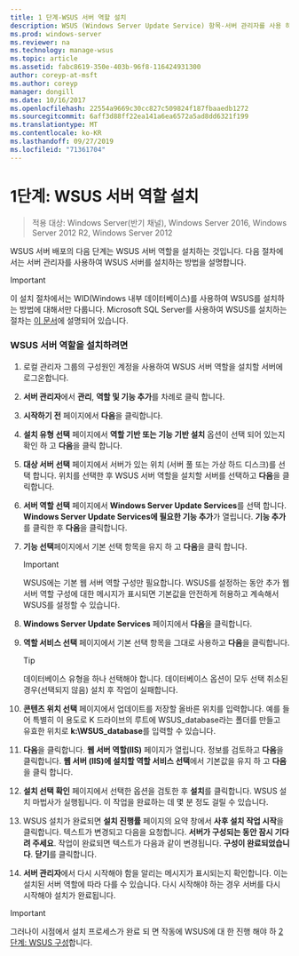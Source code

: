 ```yaml
---
title: 1 단계-WSUS 서버 역할 설치
description: WSUS (Windows Server Update Service) 항목-서버 관리자를 사용 하 여 서버 역할을 설치 하는 방법을 설명 합니다.
ms.prod: windows-server
ms.reviewer: na
ms.technology: manage-wsus
ms.topic: article
ms.assetid: fabc8619-350e-403b-96f8-116424931300
author: coreyp-at-msft
ms.author: coreyp
manager: dongill
ms.date: 10/16/2017
ms.openlocfilehash: 22554a9669c30cc827c509824f187fbaaedb1272
ms.sourcegitcommit: 6aff3d88ff22ea141a6ea6572a5ad8dd6321f199
ms.translationtype: MT
ms.contentlocale: ko-KR
ms.lasthandoff: 09/27/2019
ms.locfileid: "71361704"
---
```

# <a name="step-1-install-the-wsus-server-role"></a>1단계: WSUS 서버 역할 설치

>적용 대상: Windows Server(반기 채널), Windows Server 2016, Windows Server 2012 R2, Windows Server 2012

WSUS 서버 배포의 다음 단계는 WSUS 서버 역할을 설치하는 것입니다. 다음 절차에서는 서버 관리자를 사용하여 WSUS 서버를 설치하는 방법을 설명합니다.

> [!IMPORTANT]
> 이 설치 절차에서는 WID(Windows 내부 데이터베이스)를 사용하여 WSUS를 설치하는 방법에 대해서만 다룹니다. Microsoft SQL Server를 사용하여 WSUS를 설치하는 절차는 [이 문서](https://social.technet.microsoft.com/wiki/contents/articles/10020.installing-wsus-server-role-on-windows-server-2012-with-microsoft-sql-database.aspx)에 설명되어 있습니다.

### <a name="to-install-the-wsus-server-role"></a>WSUS 서버 역할을 설치하려면

1.  로컬 관리자 그룹의 구성원인 계정을 사용하여 WSUS 서버 역할을 설치할 서버에 로그온합니다.

2.  **서버 관리자**에서 **관리**, **역할 및 기능 추가**를 차례로 클릭 합니다.

3.  **시작하기 전** 페이지에서 **다음**을 클릭합니다.

4.  **설치 유형 선택** 페이지에서 **역할 기반 또는 기능 기반 설치** 옵션이 선택 되어 있는지 확인 하 고 **다음**을 클릭 합니다.

5.  **대상 서버 선택** 페이지에서 서버가 있는 위치 (서버 풀 또는 가상 하드 디스크)를 선택 합니다. 위치를 선택한 후 WSUS 서버 역할을 설치할 서버를 선택하고 **다음**을 클릭합니다.

6.  **서버 역할 선택** 페이지에서 **Windows Server Update Services**를 선택 합니다.  **Windows Server Update Services에 필요한 기능 추가**가 열립니다. **기능 추가**를 클릭한 후 **다음**을 클릭합니다.

7.  **기능 선택**페이지에서 기본 선택 항목을 유지 하 고 **다음**을 클릭 합니다.

    > [!IMPORTANT]
    > WSUS에는 기본 웹 서버 역할 구성만 필요합니다. WSUS를 설정하는 동안 추가 웹 서버 역할 구성에 대한 메시지가 표시되면 기본값을 안전하게 허용하고 계속해서 WSUS를 설정할 수 있습니다.

8.  **Windows Server Update Services** 페이지에서 **다음**을 클릭합니다.

9. **역할 서비스 선택** 페이지에서 기본 선택 항목을 그대로 사용하고 **다음**을 클릭합니다.

    > [!TIP]
    > 데이터베이스 유형을 하나 선택해야 합니다. 데이터베이스 옵션이 모두 선택 취소된 경우(선택되지 않음) 설치 후 작업이 실패합니다.

10. **콘텐츠 위치 선택** 페이지에서 업데이트를 저장할 올바른 위치를 입력합니다. 예를 들어 특별히 이 용도로 K 드라이브의 루트에 WSUS_database라는 폴더를 만들고 유효한 위치로 **k:\WSUS_database**를 입력할 수 있습니다.

11. **다음**을 클릭합니다. **웹 서버 역할(IIS)** 페이지가 열립니다. 정보를 검토하고 **다음**을 클릭합니다. **웹 서버 (IIS)에 설치할 역할 서비스 선택**에서 기본값을 유지 하 고 **다음**을 클릭 합니다.

12. **설치 선택 확인** 페이지에서 선택한 옵션을 검토한 후 **설치**를 클릭합니다. WSUS 설치 마법사가 실행됩니다. 이 작업을 완료하는 데 몇 분 정도 걸릴 수 있습니다.

13. WSUS 설치가 완료되면 **설치 진행률** 페이지의 요약 창에서 **사후 설치 작업 시작**을 클릭합니다. 텍스트가 변경되고 다음을 요청합니다. **서버가 구성되는 동안 잠시 기다려 주세요**. 작업이 완료되면 텍스트가 다음과 같이 변경됩니다. **구성이 완료되었습니다**. **닫기**를 클릭합니다.

14. **서버 관리자**에서 다시 시작해야 함을 알리는 메시지가 표시되는지 확인합니다. 이는 설치된 서버 역할에 따라 다를 수 있습니다. 다시 시작해야 하는 경우 서버를 다시 시작해야 설치가 완료됩니다.

> [!IMPORTANT]
> 그러나이 시점에서 설치 프로세스가 완료 되 면 작동에 WSUS에 대 한 진행 해야 하 [2 단계: WSUS 구성](2-configure-wsus.md)합니다.

